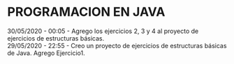 <h1> PROGRAMACION EN JAVA </h1>
30/05/2020 - 00:05 - Agrego los ejercicios 2, 3 y 4 al proyecto de ejercicios de estructuras básicas. </br>
29/05/2020 - 22:55 - Creo un proyecto de ejercicios de estructuras básicas de Java. Agrego Ejercicio1. </br>
